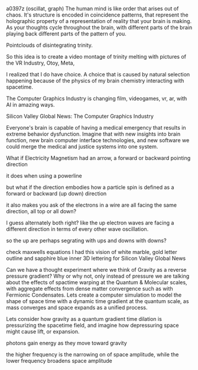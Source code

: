 a0397z
(oscillat, graph) The human mind is like order that arises out of chaos. It's structure is encoded in coincidence patterns, that represent the holographic property of a representation of reality that your brain is making. As your thoughts cycle throughout the brain, with different parts of the brain playing back different parts of the pattern of you.

Pointclouds of disintegrating trinity.

So this idea is to create a video montage of trinity melting with pictures of the VR Industry, Otoy, Meta,

I realized that I do have choice. A choice that is caused by natural selection happening because of the physics of my brain chemistry interacting with spacetime.

The Computer Graphics Industry is changing film, videogames, vr, ar, with AI in amazing ways.

Silicon Valley Global News: The Computer Graphics Industry

Everyone's brain is capable of having a medical emergency that results in extreme behavior dysfunction. Imagine that with new insights into brain function, new brain computer interface technologies, and new software we could merge the medical and justice systems into one system.

What if Electricity Magnetism had an arrow, a forward or backward pointing direction

it does when using a powerline

but what if the direction embodies how a particle spin is defined as a forward or backward (up down) direction

it also makes you ask of the electrons in a wire are all facing the same direction, all top or all down?

I guess alternately both right? like the up electron waves are facing a different direction in terms of  every other wave oscillation.

so the up are perhaps segrating with ups and downs with downs?

check maxwells equations
I had this vision of white marble, gold letter outline and sapphire blue inner 3D lettering for Silicon Valley Global News

Can we have a thought experiment where we think of Gravity as a reverse pressure gradient? Why or why not, only instead of pressure we are talking about the effects of spactime warping at the Quantum & Molecular scales, with aggregate effects from dense matter convergence such as with Fermionic Condensates. Lets create a computer simulation to model the shape of space time with a dynamic time gradient at the quantum scale, as mass converges and space expands as a unified process.

Lets consider how gravity as a quantum gradient time dilation is pressurizing the spacetime field, and imagine how depressuring space might cause lift, or expansion.

photons gain energy as they move toward gravity

the higher frequency is the narrowing on of space amplitude, while the lower frequency broadens space amplitude

